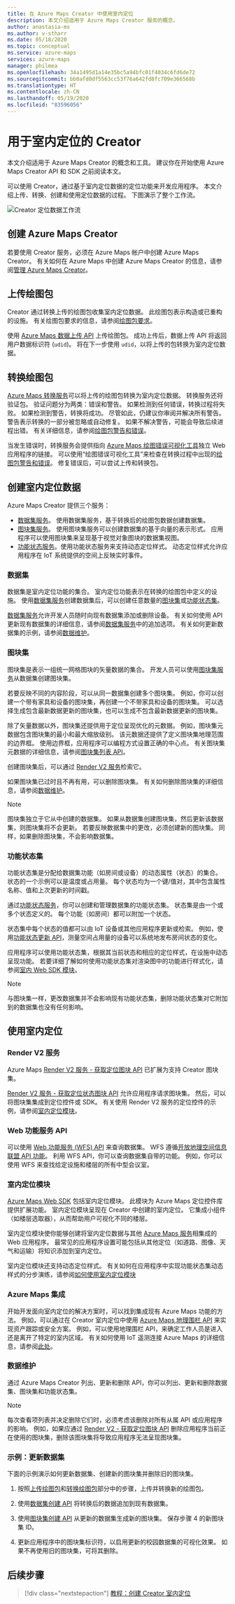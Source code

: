 ```yaml
---
title: 在 Azure Maps Creator 中使用室内定位
description: 本文介绍适用于 Azure Maps Creator 服务的概念。
author: anastasia-ms
ms.author: v-stharr
ms.date: 05/18/2020
ms.topic: conceptual
ms.service: azure-maps
services: azure-maps
manager: philmea
ms.openlocfilehash: 34a1495d1a14e35bc5a94bfc01f4034c6fd6de72
ms.sourcegitcommit: bb0afd0df5563cc53f76a642fd8fc709e366568b
ms.translationtype: HT
ms.contentlocale: zh-CN
ms.lasthandoff: 05/19/2020
ms.locfileid: "83596056"
---
```

# <a name="creator-for-indoor-maps"></a>用于室内定位的 Creator

本文介绍适用于 Azure Maps Creator 的概念和工具。 建议你在开始使用 Azure Maps Creator API 和 SDK 之前阅读本文。

可以使用 Creator，通过基于室内定位数据的定位功能来开发应用程序。 本文介绍上传、转换、创建和使用定位数据的过程。 下图演示了整个工作流。

![Creator 定位数据工作流](./media/creator-indoor-maps/workflow.png)

## <a name="create-azure-maps-creator"></a>创建 Azure Maps Creator

若要使用 Creator 服务，必须在 Azure Maps 帐户中创建 Azure Maps Creator。 有关如何在 Azure Maps 中创建 Azure Maps Creator 的信息，请参阅[管理 Azure Maps Creator](how-to-manage-creator.md)。

## <a name="upload-a-drawing-package"></a>上传绘图包

Creator 通过转换上传的绘图包收集室内定位数据。 此绘图包表示构造或已重构的设施。 有关绘图包要求的信息，请参阅[绘图包要求](drawing-requirements.md)。

使用 [Azure Maps 数据上传 API](https://docs.microsoft.com/rest/api/maps/data/uploadpreview) 上传绘图包。  成功上传后，数据上传 API 将返回用户数据标识符 (`udid`)。 将在下一步使用 `udid`，以将上传的包转换为室内定位数据。

## <a name="convert-a-drawing-package"></a>转换绘图包

[Azure Maps 转换服务](https://docs.microsoft.com/rest/api/maps/data/conversion)可以将上传的绘图包转换为室内定位数据。 转换服务还将验证包。 验证问题分为两类：错误和警告。 如果检测到任何错误，转换过程将失败。 如果检测到警告，转换将成功。 尽管如此，仍建议你审阅并解决所有警告。 警告表示转换的一部分被忽略或自动修复。 如果不解决警告，可能会导致后续进程出错。 有关详细信息，请参阅[绘图包警告和错误](drawing-conversion-error-codes.md)。

当发生错误时，转换服务会提供指向 [Azure Maps 绘图错误可视化工具](drawing-error-visualizer.md)独立 Web 应用程序的链接。 可以使用“绘图错误可视化工具”来检查在转换过程中出现的[绘图包警告和错误](drawing-conversion-error-codes.md)。 修复错误后，可以尝试上传和转换包。

## <a name="create-indoor-map-data"></a>创建室内定位数据

Azure Maps Creator 提供三个服务：

* [数据集服务](https://docs.microsoft.com/rest/api/maps/dataset/createpreview)。
使用数据集服务，基于转换后的绘图包数据创建数据集。
* [图块集服务](https://docs.microsoft.com/rest/api/maps/tileset/createpreview)。
使用图块集服务可以创建数据集的基于向量的表示形式。 应用程序可以使用图块集来呈现基于视觉对象图块的数据集视图。
* [功能状态服务](https://docs.microsoft.com/rest/api/maps/featurestate)。使用功能状态服务来支持动态定位样式。 动态定位样式允许应用程序在 IoT 系统提供的空间上反映实时事件。

### <a name="datasets"></a>数据集

数据集是室内定位功能的集合。 室内定位功能表示在转换的绘图包中定义的设施。 使用[数据集服务](https://docs.microsoft.com/rest/api/maps/dataset/createpreview)创建数据集后，可以创建任意数量的[图块集](#tilesets)或[功能状态集](#feature-statesets)。

[数据集服务](https://docs.microsoft.com/rest/api/maps/dataset/createpreview)允许开发人员随时向现有数据集添加或删除设备。 有关如何使用 API 更新现有数据集的详细信息，请参阅[数据集服务](https://docs.microsoft.com/rest/api/maps/dataset/createpreview)中的追加选项。 有关如何更新数据集的示例，请参阅[数据维护](#data-maintenance)。

### <a name="tilesets"></a>图块集

图块集是表示一组统一网格图块的矢量数据的集合。 开发人员可以使用[图块集服务](https://docs.microsoft.com/rest/api/maps/tileset/createpreview)从数据集创建图块集。

若要反映不同的内容阶段，可以从同一数据集创建多个图块集。 例如，你可以创建一个带有家具和设备的图块集，再创建一个不带家具和设备的图块集。  可以选择生成包含最新数据更新的图块集，也可以生成不包含最新数据更新的图块集。

除了矢量数据以外，图块集还提供用于定位呈现优化的元数据。 例如，图块集元数据包含图块集的最小和最大缩放级别。 该元数据还提供了定义图块集地理范围的边界框。 使用边界框，应用程序可以编程方式设置正确的中心点。 有关图块集元数据的详细信息，请参阅[图块集列表 API](https://docs.microsoft.com/rest/api/maps/tileset/listpreview)。

创建图块集后，可以通过 [Render V2 服务](#render-v2-service)检索它。

如果图块集已过时且不再有用，可以删除图块集。 有关如何删除图块集的详细信息，请参阅[数据维护](#data-maintenance)。

>[!NOTE]
>图块集独立于它从中创建的数据集。 如果从数据集创建图块集，然后更新该数据集，则图块集将不会更新。 若要反映数据集中的更改，必须创建新的图块集。 同样，如果删除图块集，不会影响数据集。

### <a name="feature-statesets"></a>功能状态集

功能状态集是分配给数据集功能（如房间或设备）的动态属性（状态）的集合。 状态的一个示例可以是温度或占用量。 每个状态均为一个键/值对，其中包含属性名称、值和上次更新的时间戳。

通过[功能状态服务](https://docs.microsoft.com/rest/api/maps/featurestate/createstatesetpreview)，你可以创建和管理数据集的功能状态集。 状态集是由一个或多个状态定义的。 每个功能（如房间）都可以附加一个状态。

状态集中每个状态的值都可以由 IoT 设备或其他应用程序更新或检索。  例如，使用[功能状态更新 API](https://docs.microsoft.com/rest/api/maps/featurestate/updatestatespreview)，测量空间占用量的设备可以系统地发布房间状态的变化。

应用程序可以使用功能状态集，根据其当前状态和相应的定位样式，在设施中动态呈现功能。 若要详细了解如何使用功能状态集对渲染图中的功能进行样式化，请参阅[室内 Web SDK 模块](#indoor-maps-module)。

>[!NOTE]
>与图块集一样，更改数据集并不会影响现有功能状态集，删除功能状态集对它附加到的数据集也没有任何影响。

## <a name="using-indoor-maps"></a>使用室内定位

### <a name="render-v2-service"></a>Render V2 服务

Azure Maps [Render V2 服务 - 获取定位图块 API](https://docs.microsoft.com/rest/api/maps/renderv2/getmaptilepreview) 已扩展为支持 Creator 图块集。

[Render V2 服务 - 获取定位状态图块 API](https://docs.microsoft.com/rest/api/maps/renderv2/getmaptilepreview) 允许应用程序请求图块集。 然后，可以将图块集集成到定位控件或 SDK。 有关使用 Render V2 服务的定位控件的示例，请参阅[室内定位模块](#indoor-maps-module)。

### <a name="web-feature-service-api"></a>Web 功能服务 API

可以使用 [Web 功能服务 (WFS) API](https://docs.microsoft.com/rest/api/maps/wfs) 来查询数据集。 WFS 遵循[开放地理空间信息联盟 API 功能](http://docs.opengeospatial.org/DRAFTS/17-069r1.html)。 利用 WFS API，你可以查询数据集自带的功能。 例如，你可以使用 WFS 来查找给定设施和楼层的所有中型会议室。

### <a name="indoor-maps-module"></a>室内定位模块

[Azure Maps Web SDK](https://docs.microsoft.com/azure/azure-maps/) 包括室内定位模块。 此模块为 Azure Maps 定位控件库提供扩展功能。 室内定位模块呈现在 Creator 中创建的室内定位。 它集成小组件（如楼层选取器），从而帮助用户可视化不同的楼层。

室内定位模块使你能够创建将室内定位数据与其他 [Azure Maps 服务](https://docs.microsoft.com/azure/azure-maps/)相集成的 Web 应用程序。 最常见的应用程序设置可能包括从其他定位（如道路、图像、天气和运输）将知识添加到室内定位。

室内定位模块还支持动态定位样式。 有关如何在应用程序中实现功能状态集动态样式的分步演练，请参阅[如何使用室内定位模块](how-to-use-indoor-module.md)

### <a name="azure-maps-integration"></a>Azure Maps 集成

开始开发面向室内定位的解决方案时，可以找到集成现有 Azure Maps 功能的方法。 例如，可以通过在 Creator 室内定位中使用 [Azure Maps 地理围栏 API](https://docs.microsoft.com/rest/api/maps/spatial/postgeofence) 来实现资产跟踪或安全方案。 例如，可以使用地理围栏 API，来确定工作人员是进入还是离开了特定的室内区域。 有关如何使用 IoT 遥测连接 Azure Maps 的详细信息，请参阅[此处](tutorial-iot-hub-maps.md)。

### <a name="data-maintenance"></a>数据维护

 通过 Azure Maps Creator 列出、更新和删除 API，你可以列出、更新和删除数据集、图块集和功能状态集。

>[!NOTE]
>每次查看项列表并决定删除它们时，必须考虑该删除对所有从属 API 或应用程序的影响。 例如，如果应通过 [Render V2 - 获取定位图块 API](https://docs.microsoft.com/rest/api/maps/renderv2/getmaptilepreview) 删除应用程序当前正在使用的图块集，删除该图块集将导致应用程序无法呈现图块集。

### <a name="example-updating-a-dataset"></a>示例：更新数据集

下面的示例演示如何更新数据集、创建新的图块集并删除旧的图块集。

1. 按照[上传绘图包](#upload-a-drawing-package)和[转换绘图包](#convert-a-drawing-package)部分中的步骤，上传并转换新的绘图包。

2. 使用[数据集创建 API](https://docs.microsoft.com/rest/api/maps/dataset/createpreview) 将转换后的数据追加到现有数据集。

3. 使用[图块集创建 API](https://docs.microsoft.com/rest/api/maps/tileset/createpreview) 从更新的数据集生成新的图块集。 保存步骤 4 的新图块集 ID。

4. 更新应用程序中的图块集标识符，以启用更新的校园数据集的可视化效果。 如果不再使用旧的图块集，可将其删除。

## <a name="next-steps"></a>后续步骤

> [!div class="nextstepaction"]
> [教程：创建 Creator 室内定位](tutorial-creator-indoor-maps.md)
